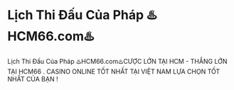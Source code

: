 # Lịch Thi Đấu Của Pháp ♨️HCM66.com♨️

Lịch Thi Đấu Của Pháp ♨️HCM66.com♨️CƯỢC LỚN TẠI HCM - THẮNG LỚN TẠI HCM66 . CASINO ONLINE TỐT NHẤT TẠI VIỆT NAM LỰA CHỌN TỐT NHẤT CỦA BẠN !